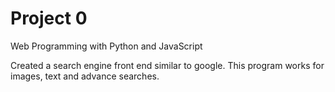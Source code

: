 # Project 0

Web Programming with Python and JavaScript


Created a search engine front end similar to google. This program works for images, text and advance searches.
